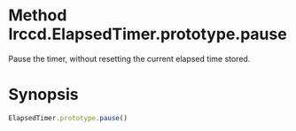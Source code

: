 # Method Irccd.ElapsedTimer.prototype.pause

Pause the timer, without resetting the current elapsed time stored.

# Synopsis

```javascript
ElapsedTimer.prototype.pause()
```
